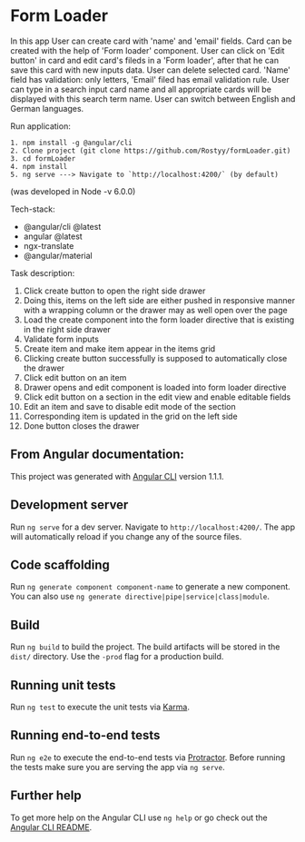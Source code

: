 # Form Loader

In this app User can create card with 'name' and 'email' fields. Card can be created with the help of 'Form loader' component. User can click on 'Edit button' in card and edit card's fileds in a 'Form loader', after that he can save this card with new inputs data. User can delete selected card. 'Name' field has validation: only letters, 'Email' filed has email validation rule.
User can type in a search input card name and all appropriate cards will be displayed with this search term name. 
User can switch between English and German languages.

Run application:
```
1. npm install -g @angular/cli
2. Clone project (git clone https://github.com/Rostyy/formLoader.git)
3. cd formLoader
4. npm install
5. ng serve ---> Navigate to `http://localhost:4200/` (by default)
```
(was developed in Node -v 6.0.0)

Tech-stack:

* @angular/cli @latest
* angular @latest
* ngx-translate
* @angular/material

Task description:
1. Click create button to open the right side drawer
2. Doing this, items on the left side are either pushed in responsive manner with a wrapping column or the drawer may as well open over the page
3. Load the create component into the form loader directive that is existing in the right side drawer
4. Validate form inputs
5. Create item and make item appear in the items grid
6. Clicking create button successfully is supposed to automatically close the drawer
7. Click edit button on an item
8. Drawer opens and edit component is loaded into form loader directive
9. Click edit button on a section in the edit view and enable editable fields
10. Edit an item and save to disable edit mode of the section
11. Corresponding item is updated in the grid on the left side
12. Done button closes the drawer


## From Angular documentation:

This project was generated with [Angular CLI](https://github.com/angular/angular-cli) version 1.1.1.

## Development server

Run `ng serve` for a dev server. Navigate to `http://localhost:4200/`. The app will automatically reload if you change any of the source files.

## Code scaffolding

Run `ng generate component component-name` to generate a new component. You can also use `ng generate directive|pipe|service|class|module`.

## Build

Run `ng build` to build the project. The build artifacts will be stored in the `dist/` directory. Use the `-prod` flag for a production build.

## Running unit tests

Run `ng test` to execute the unit tests via [Karma](https://karma-runner.github.io).

## Running end-to-end tests

Run `ng e2e` to execute the end-to-end tests via [Protractor](http://www.protractortest.org/).
Before running the tests make sure you are serving the app via `ng serve`.

## Further help

To get more help on the Angular CLI use `ng help` or go check out the [Angular CLI README](https://github.com/angular/angular-cli/blob/master/README.md).
